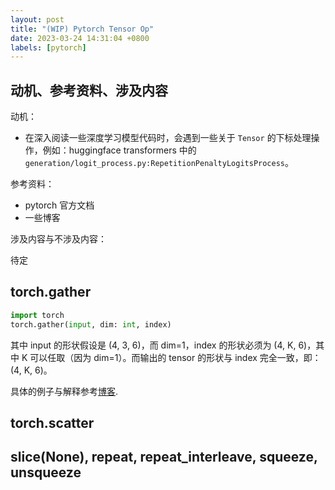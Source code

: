 ```yaml
---
layout: post
title: "(WIP) Pytorch Tensor Op"
date: 2023-03-24 14:31:04 +0800
labels: [pytorch]
---
```


## 动机、参考资料、涉及内容

动机：

- 在深入阅读一些深度学习模型代码时，会遇到一些关于 `Tensor` 的下标处理操作，例如：huggingface transformers 中的 `generation/logit_process.py:RepetitionPenaltyLogitsProcess`。

参考资料：

- pytorch 官方文档
- 一些博客

涉及内容与不涉及内容：

待定

## torch.gather

```python
import torch
torch.gather(input, dim: int, index)
```

其中 input 的形状假设是 (4, 3, 6)，而 dim=1，index 的形状必须为 (4, K, 6)，其中 K 可以任取（因为 dim=1）。而输出的 tensor 的形状与 index 完全一致，即：(4, K, 6)。

具体的例子与解释参考[博客](https://medium.com/@mbednarski/understanding-indexing-with-pytorch-gather-33717a84ebc4).

## torch.scatter

## slice(None), repeat, repeat_interleave, squeeze, unsqueeze
